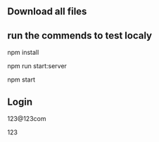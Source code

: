  ## Download all files
 ## run the commends to test localy
 npm install
 
 npm run start:server
 
 npm start
 
 ## Login
 123@123com
 
 123
